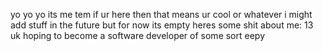 yo yo yo its me tem
if ur here then that means ur cool or whatever
i might add stuff in the future but for now its empty
heres some shit about me: 
13
uk
hoping to become a software developer of some sort
eepy
